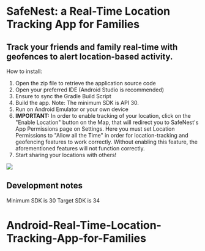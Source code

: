 # SafeNest: a Real-Time Location Tracking App for Families
## Track your friends and family real-time with geofences to alert location-based activity.

How to install:

1. Open the zip file to retrieve the application source code
2. Open your preferred IDE (Android Studio is recommended)
3. Ensure to sync the Gradle Build Script
4. Build the app. Note: The minimum SDK is API 30.
5. Run on Android Emulator or your own device
6. **IMPORTANT:** In order to enable tracking of your location, click on the "Enable Location" button on the Map, that will redirect you to SafeNest's App Permissions page on Settings. Here you must set Location Permissions to "Allow all the Time" in order for location-tracking and geofencing features to work correctly. Without enabling this feature, the aforementioned features will not function correctly. 
8. Start sharing your locations with others! 


![](https://github.com/jaiphookan20/Android-Real-Time-Location-Tracking-App-for-Families/blob/main/Geofence2.gif)



## Development notes
Minimum SDK is 30
Target SDK is 34
# Android-Real-Time-Location-Tracking-App-for-Families
